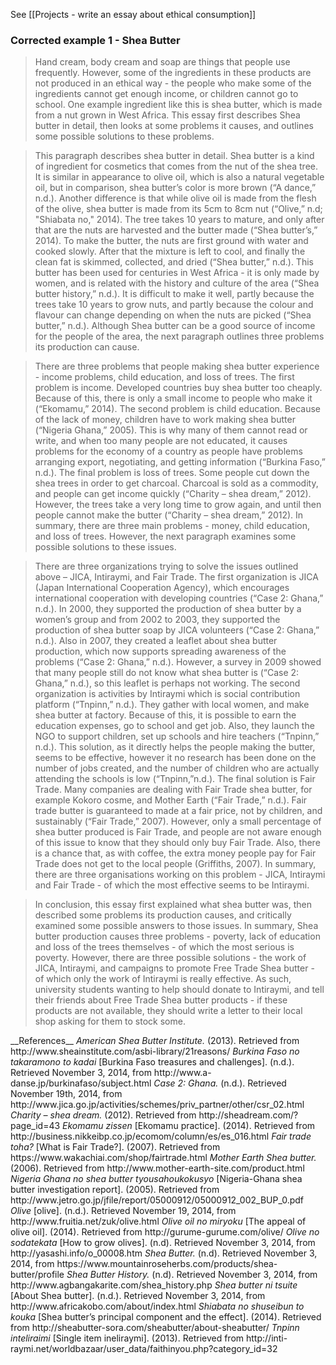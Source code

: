 See [[Projects - write an essay about ethical consumption]]

### Corrected example 1 - Shea Butter
> Hand cream, body cream and soap are things that people use frequently. However, some of the ingredients in these products are not produced in an ethical way - the people who make some of the ingredients cannot get enough income, or children cannot go to school. One example ingredient like this is shea butter, which is made from a nut grown in West Africa. This essay first <blue>describes Shea butter in detail,</blue> then <green>looks at some problems it causes,</green> and <red>outlines some possible solutions to these problems. </red>

> <blue>This paragraph describes shea butter in detail. Shea butter is a kind of ingredient for cosmetics that comes from the nut of the shea tree. It is similar in appearance to olive oil, which is also a natural vegetable oil, but in comparison, shea butter’s color is more brown (“A dance,” n.d.). Another difference is that while olive oil is made from the flesh of the olive, shea butter is made from its 5cm to 8cm nut (“Olive,” n.d; "Shiabata no," 2014). The tree takes 10 years to mature, and only after that are the nuts are harvested and the butter made (“Shea butter’s,” 2014). To make the butter, the nuts are first ground with water and cooked slowly. After that the mixture is left to cool, and finally the clean fat is skimmed, collected, and dried (“Shea butter,” n.d.). This butter has been used for centuries in West Africa - it is only made by women, and is related with the history and culture of the area (“Shea butter history,” n.d.). It is difficult to make it well, partly because the trees take 10 years to grow nuts, and partly because the colour and flavour can change depending on when the nuts are picked (“Shea butter,” n.d.). Although Shea butter can be a good source of income for the people of the area, the next paragraph outlines three problems its production can cause.</blue>

> <green>There are three problems that people making shea butter experience - income problems, child education, and loss of trees. The first problem is income. Developed countries buy shea butter too cheaply. Because of this, there is only a small income to people who make it (“Ekomamu,” 2014). The second problem is child education. Because of the lack of money, children have to work making shea butter (“Nigeria Ghana,” 2005). This is why many of them cannot read or write, and when too many people are not educated, it causes problems for the economy of a country as people have problems arranging export, negotiating, and getting information (“Burkina Faso,” n.d.). The final problem is loss of trees. Some people cut down the shea trees in order to get charcoal. Charcoal is sold as a commodity, and people can get income quickly (“Charity – shea dream,” 2012). However, the trees take a very long time to grow again, and until then people cannot make the butter (“Charity – shea dream,” 2012). In summary, there are three main problems - money, child education, and loss of trees. However, the next paragraph examines some possible solutions to these issues.</green>

> <red>There are three organizations trying to solve the issues outlined above – JICA, Intiraymi, and Fair Trade. The first organization is JICA (Japan International Cooperation Agency), which encourages international cooperation with developing countries (“Case 2: Ghana,” n.d.). In 2000, they supported the production of shea butter by a women’s group and from 2002 to 2003, they supported the production of shea butter soap by JICA volunteers (“Case 2: Ghana,” n.d.). Also in 2007, they created a leaflet about shea butter production, which now supports spreading awareness of the problems (“Case 2: Ghana,” n.d.). However, a survey in 2009 showed that many people still do not know what shea butter is (“Case 2: Ghana,” n.d.), so this leaflet is perhaps not working. The second organization is activities by Intiraymi which is social contribution platform (“Tnpinn,” n.d.). They gather with local women, and make shea butter at factory. Because of this, it is possible to earn the education expenses, go to school and get job. Also, they launch the NGO to support children, set up schools and hire teachers (“Tnpinn,” n.d.). This solution, as it directly helps the people making the butter, seems to be effective, however it no research has been done on the number of jobs created, and the number of children who are actually attending the schools is low (“Tnpinn,”n.d.). The final solution is Fair Trade. Many companies are dealing with Fair Trade shea butter, for example Kokoro cosme, and Mother Earth (“Fair Trade,” n.d.). Fair trade butter is guaranteed to made at a fair price, not by children, and sustainably (“Fair Trade,” 2007).  However, only a small percentage of shea butter produced is Fair Trade, and people are not aware enough of this issue to know that they should only buy Fair Trade. Also, there is a chance that, as with coffee, the extra money people pay for Fair Trade does not get to the local people (Griffiths, 2007). In summary, there are three organisations working on this problem - JICA, Intiraymi and Fair Trade - of which the most effective seems to be Intiraymi.</red>

> In conclusion, this essay first <blue>explained what shea butter was,</blue> then <green>described some problems its production causes,</green> and <red>critically examined some possible answers to those issues.</red> In summary, Shea butter production causes three problems - poverty, lack of education and loss of the trees themselves - of which the most serious is poverty. However, there are three possible solutions - the work of JICA, Intiraymi, and campaigns to promote Free Trade Shea butter - of which only the work of Intiraymi is really effective. As such, university students wanting to help should donate to Intiraymi, and tell their friends about Free Trade Shea butter products - if these products are not available, they should write a letter to their local shop asking for them to stock some. 
 
 
<ref>
__References__
<em>American Shea Butter Institute.</em> (2013). Retrieved from http://www.sheainstitute.com/asbi-library/21reasons/
<em>Burkina Faso no takaramono to kadai</em> [Burkina Faso treasures and challenges]. (n.d.). Retrieved November 3, 2014, from http://www.a-danse.jp/burkinafaso/subject.html
<em>Case 2: Ghana.</em> (n.d.). Retrieved November 19th, 2014, from http://www.jica.go.jp/activities/schemes/priv_partner/other/csr_02.html
<em>Charity – shea dream. </em>(2012). Retrieved from http://sheadream.com/?page_id=43
<em>Ekomamu zissen</em> [Ekomamu practice]. (2014). Retrieved from http://business.nikkeibp.co.jp/ecomom/column/es/es_016.html
<em>Fair trade toha?</em> [What is Fair Trade?]. (2007). Retrieved from https://www.wakachiai.com/shop/fairtrade.html
<em>Mother Earth Shea butter.</em> (2006). Retrieved from http://www.mother-earth-site.com/product.html
<em>Nigeria Ghana no shea butter tyousahoukokusyo</em> [Nigeria-Ghana shea butter investigation report]. (2005). Retrieved from http://www.jetro.go.jp/jfile/report/05000912/05000912_002_BUP_0.pdf
<em>Olive</em> [olive]. (n.d.). Retrieved November 19, 2014, from http://www.fruitia.net/zuk/olive.html
<em>Olive oil no miryoku</em> [The appeal of olive oil]. (2014). Retrieved from http://gurume-gurume.com/olive/
<em>Olive no sodatekata</em> [How to grow olives]. (n.d). Retrieved November 3, 2014, from http://yasashi.info/o_00008.htm
<em>Shea Butter.</em> (n.d). Retrieved November 3, 2014, from https://www.mountainroseherbs.com/products/shea-butter/profile
<em>Shea Butter History.</em> (n.d). Retrieved November 3, 2014, from http://www.agbangakarite.com/shea_history.php
<em>Shea butter ni tsuite</em> [About Shea butter]. (n.d.). Retrieved November 3, 2014, from http://www.africakobo.com/about/index.html
<em>Shiabata no shuseibun to kouka</em> [Shea butter’s principal component and the effect]. (2014). Retrieved from http://sheabutter-sora.com/sheabutter/about-sheabutter/
<em>Tnpinn inteliraimi</em> [Single item ineliraymi]. (2013). Retrieved from http://inti-raymi.net/worldbazaar/user_data/faithinyou.php?category_id=32
</ref>
